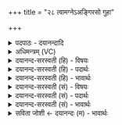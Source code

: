 +++
title = "२८ त्वामग्नेऽअङ्गिरसो गुहा"

+++
<details><summary>पदपाठः - दयानन्दादि</summary>

त्वाम्। अ॒ग्ने॒। अङ्गि॑रसः। गुहा॑। हि॒तम्। अनु॑। अ॒वि॒न्द॒न्। शि॒श्रि॒या॒णम्। व॑नेवन॒ इति॒ वने॑ऽवने। सः। जा॒य॒से॒। म॒थ्यमा॑नः। सहः॑। म॒हत्। त्वाम्। आ॒हुः॒। सह॑सः। पु॒त्रम्। अ॒ङ्गि॒रः॒। २८।
</details>

<details><summary>अधिमन्त्रम् (VC)</summary>

- अग्निर्देवता
- परमेष्ठी ऋषिः
- विराडार्षी जगती
- निषादः
</details>

<details><summary>दयानन्द-सरस्वती (हि) - विषयः</summary>

फिर वह कैसा हो, यह विषय अगले मन्त्र में कहा है ॥
</details>

<details><summary>दयानन्द-सरस्वती (हि) - पदार्थः</summary>

पदार्थान्वयभाषाः -  हे (अङ्गिरः) प्राणवत्प्रिय (अग्ने) विद्वन् ! जैसे (सः) वह (मथ्यमानः) मथन किया हुआ अग्नि प्रसिद्ध होता है, वैसे तू विद्या से (जायसे) प्रकट होता है, जिस को (महत्) बड़े (सहः) बलयुक्त (सहसः) बलवान् वायु से (पुत्रम्) उत्पन्न हुए पुत्र के तुल्य (वनेवने) किरण-किरण वा पदार्थ-पदार्थ में (शिश्रियाणम्) आश्रित (गुहा) बुद्धि में (हितम्) स्थित हितकारी (त्वाम्) उस अग्नि को (आहुः) कहते हैं, (अङ्गिरसः) विद्वान् लोग (अन्वविन्दन्) प्राप्त होते हैं, उसका बोध (त्वाम्) तुझे कराता हूँ ॥२८ ॥
</details>

<details><summary>दयानन्द-सरस्वती (हि) - भावार्थः</summary>

भावार्थभाषाः -  अग्नि दो प्रकार का होता है−एक मानस और दूसरा बाह्य। इस में आभ्यन्तर को युक्त आहार-विहारों से और बाह्य को मन्थनादि से सब विद्वान् सेवन करें, वैसे इतर जन भी सेवन किया करें ॥२८ ॥
</details>

<details><summary>दयानन्द-सरस्वती (सं) - विषयः</summary>

पुनः स कीदृश इत्याह ॥
</details>

<details><summary>दयानन्द-सरस्वती (सं) - पदार्थः</summary>

पदार्थान्वयभाषाः -  हेऽङ्गिरोऽग्ने ! त्वं स मथ्यमानोऽग्निरिव विद्यया जायसे, यथा महत्सहो युक्तं सहसस्पुत्रं वनेवने शिश्रियाणं गुहा हितं त्वामाहुरङ्गिरसोऽन्वविन्दंस्तथा त्वामहं बोधयामि ॥२८ ॥
</details>

<details><summary>दयानन्द-सरस्वती (सं) - भावार्थः</summary>

भावार्थभाषाः -  द्विविधोऽग्निर्मानसो बाह्यश्चास्ति तयोराभ्यन्तरं युक्ताभ्यामाहारविहाराभ्यां बाह्यं मन्थनादिभ्यः सर्वे विद्वांसः सेवन्ताम्। तथेतरे भजन्तु ॥२८ ॥
</details>

<details><summary>सविता जोशी ← दयानन्दः (म) - भावार्थः</summary>

भावार्थभाषाः -  अग्नी दोन प्रकारचा असतो. एक मानस व दुसरा बाह्य. यापैकी अभ्यंतर अग्नीला आहार व विहार यांनी, तर बाह्य अग्नी मन्थनाने, प्रकट होतो हे सर्व विद्वानानी जाणावे आणि इतर लोकांनीही ते जाणून घ्यावे.
</details>